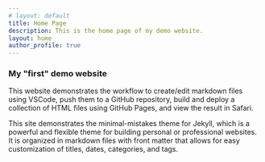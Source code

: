 ```yaml
---
# layout: default
title: Home Page
description: This is the home page of my demo website.
layout: home
author_profile: true
---
```



### My "first" demo website
This website demonstrates the workflow to create/edit markdown files using VSCode, push them to a 
GitHub repository, build and deploy a collection of HTML files using GitHub Pages, and view the result in Safari.

This site demonstrates the minimal-mistakes theme for Jekyll, which is a powerful and flexible theme for building personal or professional websites. It is organized in markdown files with front matter that allows for easy customization of titles, dates, categories, and tags. 